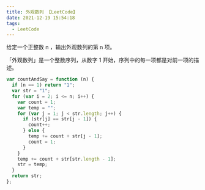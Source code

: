 ```yaml
---
title: 外观数列 【LeetCode】
date: 2021-12-19 15:54:18
tags:
  - LeetCode
---
```


给定一个正整数 n ，输出外观数列的第 n 项。

「外观数列」是一个整数序列，从数字 1 开始，序列中的每一项都是对前一项的描述。

```js
var countAndSay = function (n) {
  if (n == 1) return "1";
  var str = "1";
  for (var i = 2; i <= n; i++) {
    var count = 1;
    var temp = "";
    for (var j = 1; j < str.length; j++) {
      if (str[j] == str[j - 1]) {
        count++;
      } else {
        temp += count + str[j - 1];
        count = 1;
      }
    }
    temp += count + str[str.length - 1];
    str = temp;
  }
  return str;
};
```

